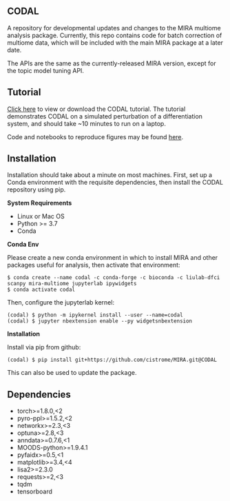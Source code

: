 CODAL
-----

A repository for developmental updates and changes to the MIRA multiome analysis package.
Currently, this repo contains code for batch correction of multiome data,
which will be included with the main MIRA package at a later date.

The APIs are the same as the currently-released MIRA version, except for the topic model
tuning API.

Tutorial
--------

[Click here](/docs/source/notebooks/CODAL_tutorial.ipynb) to view or download the CODAL tutorial. The tutorial demonstrates CODAL on a simulated
perturbation of a differentiation system, and should take ~10 minutes to run on a laptop.

Code and notebooks to reproduce figures may be found [here](https://github.com/AllenWLynch/CODA-reproduction/tree/main).


Installation
------------

Installation should take about a minute on most machines. First, set up a Conda environment with the 
requisite dependencies, then install the CODAL repository using pip.

**System Requirements**

* Linux or Mac OS
* Python >= 3.7
* Conda


**Conda Env**

Please create a new conda environment in which to install MIRA and other packages useful for analysis, then activate that environment:

```
$ conda create --name codal -c conda-forge -c bioconda -c liulab-dfci scanpy mira-multiome jupyterlab ipywidgets
$ conda activate codal
```

Then, configure the jupyterlab kernel:

```
(codal) $ python -m ipykernel install --user --name=codal
(codal) $ jupyter nbextension enable --py widgetsnbextension
```

**Installation**

Install via pip from github:

```
(codal) $ pip install git+https://github.com/cistrome/MIRA.git@CODAL
```

This can also be used to update the package.


Dependencies
------------

* torch>=1.8.0,<2
* pyro-ppl>=1.5.2,<2
* networkx>=2.3,<3
* optuna>=2.8,<3
* anndata>=0.7.6,<1
* MOODS-python>=1.9.4.1
* pyfaidx>=0.5,<1
* matplotlib>=3.4,<4
* lisa2>=2.3.0
* requests>=2,<3
* tqdm
* tensorboard

